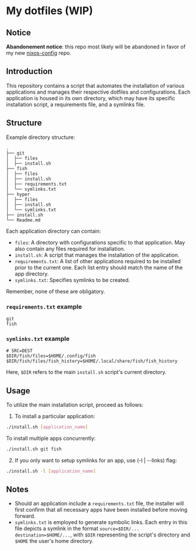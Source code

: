 # My dotfiles (WIP)

## Notice

**Abandonement notice**: this repo most likely will be abandoned in favor of my new [nixos-config](https://github.com/atimofeev/nixos-config) repo.

## Introduction

This repository contains a script that automates the installation of various applications and manages their respective dotfiles and configurations. Each application is housed in its own directory, which may have its specific installation script, a requirements file, and a symlinks file.

## Structure

Example directory structure:

```text
.
├── git
│  ├── files
│  ├── install.sh
├── fish
│  ├── files
│  ├── install.sh
│  ├── requirements.txt
│  └── symlinks.txt
├── hyper
│  ├── files
│  ├── install.sh
│  └── symlinks.txt
├── install.sh
└── Readme.md
```

Each application directory can contain:

- `files`: A directory with configurations specific to that application. May also contain any files required for installation.
- `install.sh`: A script that manages the installation of the application.
- `requirements.txt`: A list of other applications required to be installed prior to the current one. Each list entry should match the name of the app directory.
- `symlinks.txt`: Specifies symlinks to be created.

Remember, none of these are obligatory.

### `requirements.txt` example

```text
git
fish
```

### `symlinks.txt` example

```text
# SRC=DEST
$DIR/fish/files=$HOME/.config/fish
$DIR/fish/files/fish_history=$HOME/.local/share/fish/fish_history
```

Here, `$DIR` refers to the main `install.sh` script's current directory.

## Usage

To utilize the main installation script, proceed as follows:

1. To install a particular application:

```bash
./install.sh [application_name]
```

To install multiple apps concurrently:

```bash
./install.sh git fish
```

2. If you only want to setup symlinks for an app, use (-l | --links) flag:

```bash
./install.sh -l [application_name]
```

## Notes

- Should an application include a `requirements.txt` file, the installer will first confirm that all necessary apps have been installed before moving forward.
- `symlinks.txt` is employed to generate symbolic links. Each entry in this file depicts a symlink in the format `source=$DIR/... destination=$HOME/...`, with `$DIR` representing the script's directory and `$HOME` the user's home directory.
